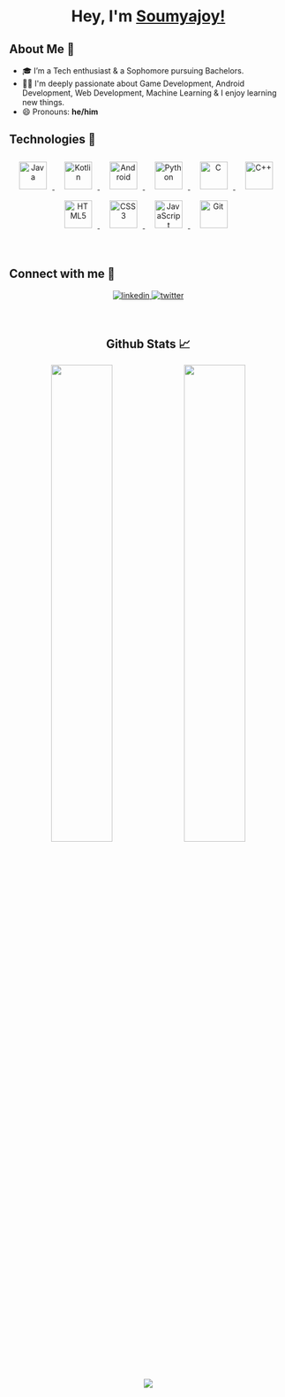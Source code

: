 <!-- <img src="https://github.com/TheDudeThatCode/TheDudeThatCode/blob/master/Assets/Hi.gif" width="29px"> -->
# <div align="center">Hey, I'm [Soumyajoy!](https://soumyajoydas01.github.io/) </div>


## About Me 🚀
- 🎓 I’m a Tech enthusiast & a Sophomore pursuing Bachelors. </br>
- 👨‍💻  I'm deeply passionate about Game Development, Android Development, Web Development, Machine Learning & I enjoy learning new things. </br>
- 😄 Pronouns: **he/him**

## Technologies 🔭
<div align="center">
<p align="center"> 
    <a style="padding-right:8px;" href="https://www.java.com/en/" target="_blank"> <img style="margin: 10px" src="https://img.icons8.com/color/48/000000/java-coffee-cup-logo--v2.png" alt="Java" height="50"/> </a>
    <a style="padding-right:8px;" href="https://kotlinlang.org/" target="_blank"> <img style="margin: 10px" src="https://img.icons8.com/color/48/000000/kotlin.png" alt="Kotlin" height="50"/> </a> 
    <a style="padding-right:8px;" href="https://developer.android.com/" target="_blank"> <img style="margin: 10px" src="https://img.icons8.com/color/48/000000/android-os.png" alt="Android" height="50"/> </a> 
    <a style="padding-right:8px;" href="https://www.python.org" target="_blank"> <img style="margin: 10px" src="https://img.icons8.com/color/48/000000/python.png" alt="Python" height="50"/> </a>
    <a style="padding-right:8px;" href="https://www.cprogramming.com/" target="_blank"> <img style="margin: 10px" src="https://img.icons8.com/color/48/000000/c-programming.png" alt="C" height="50"/> </a>
    <a style="padding-right:8px;" href="https://www.cplusplus.com/" target="_blank"> <img style="margin: 10px" src="https://img.icons8.com/color/50/000000/c-plus-plus-logo.png" alt="C++" height="50"/> </a>
    <a style="padding-right:8px;" href="https://html.com/" target="_blank"> <img style="margin: 10px" src="https://img.icons8.com/color/48/000000/html-5--v1.png" alt="HTML5" height="50" /> </a>
    <a style="padding-right:8px;" href="https://www.css3.com/" target="_blank"> <img style="margin: 10px" src="https://img.icons8.com/color/48/000000/css3.png" alt="CSS3" height="50" />  </a>     
    <a style="padding-right:8px;" href="https://www.javascript.com/" target="_blank"> <img style="margin: 10px" src="https://img.icons8.com/color/48/000000/javascript--v1.png" alt="JavaScript" height="50" /> </a>
    <a style="padding-right:8px;" href="https://git-scm.com/" target="_blank"> <img style="margin: 10px" src="https://img.icons8.com/color/48/000000/git.png" alt="Git" height="50" /> </a>
</p>
</div>
<br/>
 
##  Connect with me 🤝 
<div align="center">
<p align="center">
    
<a href="https://www.linkedin.com/in/soumyajoydas01/">
  <img src=https://img.shields.io/badge/linkedin-%231E77B5.svg?&style=for-the-badge&logo=linkedin&logoColor=white alt=linkedin style="margin-bottom: 5px;" />
</a>
<a href="https://twitter.com/soumyajoydas01">
  <img src=https://img.shields.io/badge/twitter-%2300acee.svg?&style=for-the-badge&logo=twitter&logoColor=white alt=twitter style="margin-bottom: 5px;" />
</a>
</div>

<br/>

<!-- <div align="center">
<img src="https://cdn.dribbble.com/users/1292677/screenshots/6139167/avento.gif" width="500" height="320" /></div>
<br/> -->


    
## <div align="center">Github Stats :chart_with_upwards_trend:</div>
<div align="center">
  <img width="47%" src="https://github-readme-stats.vercel.app/api?username=soumyajoydas01&show_icons=true&theme=tokyonight" />
  <img width="47%" src="https://github-readme-streak-stats.herokuapp.com/?user=soumyajoydas01&date_format=M%20j%5B%2C%20Y%5D">
</div>

 
<!-- <br/>
<div align="center">
<img width="65%" src="https://activity-graph.herokuapp.com/graph?username=soumyajoydas01&bg_color=FFFFFF&color=000000&line=000000&point=00FF00"></div>
<br/>  -->

<!-- <div align="center">
<img width="35%" src="https://github-readme-stats.vercel.app/api/top-langs/?username=soumyajoydas01&langs_count=8">
</div> -->

<div align="center">
<img src="https://komarev.com/ghpvc/?username=soumyajoydas01&&style=flat-square" align="center" />
</div>
<!--
**soumyajoy01/soumyajoy01** is a ✨ _special_ ✨ repository because its `README.md` (this file) appears on your GitHub profile.

Here are some ideas to get you started:

- 🔭 I’m currently working on Java and Kotlin
- 🌱 I’m currently studying Bachelor's of Mathematics
- 👯 I’m looking to collaborate on ...
- 🤔 I’m looking for help with ...
- 💬 Ask me about Android Development
- 📫 How to reach me: ...
- 😄 Pronouns: ...
- ⚡ Fun fact: ...
-->
